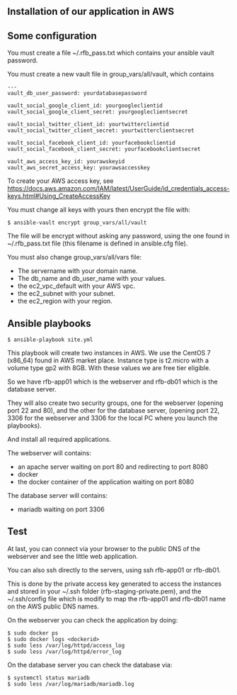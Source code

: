 ## Installation of our application in AWS

## Some configuration

You must create a file ~/.rfb_pass.txt which contains your ansible vault password.

You must create a new vault file in group_vars/all/vault, which contains
```
---
vault_db_user_password: yourdatabasepassword

vault_social_google_client_id: yourgoogleclientid
vault_social_google_client_secret: yourgoogleclientsecret

vault_social_twitter_client_id: yourtwitterclientid
vault_social_twitter_client_secret: yourtwitterclientsecret

vault_social_facebook_client_id: yourfacebookclientid
vault_social_facebook_client_secret: yourfacebookclientsecret

vault_aws_access_key_id: yourawskeyid
vault_aws_secret_access_key: yourawsaccesskey
```
To create your AWS access key, see https://docs.aws.amazon.com/IAM/latest/UserGuide/id_credentials_access-keys.html#Using_CreateAccessKey

You must change all keys with yours then encrypt the file with:
```
$ ansible-vault encrypt group_vars/all/vault
```
The file will be encrypt without asking any password, using the one found in ~/.rfb_pass.txt file (this filename is defined in ansible.cfg file).

You must also change group_vars/all/vars file:
* The servername with your domain name.
* The db_name and db_user_name with your values.
* the ec2_vpc_default with your AWS vpc.
* the ec2_subnet with your subnet.
* the ec2_region with your region.

## Ansible playbooks

```
$ ansible-playbook site.yml
```

This playbook will create two instances in AWS. We use the CentOS 7 (x86_64) found in AWS market place. Instance type is t2.micro with a volume type gp2 with 8GB. With these values we are free tier eligible.

So we have rfb-app01 which is the webserver and rfb-db01 which is the database server.

They will also create two security groups, one for the webserver (opening port 22 and 80), and the other for the database server, (opening port 22, 3306 for the webserver and 3306 for the local PC where you launch the playbooks).

And install all required applications.

The webserver will contains:
* an apache server waiting on port 80 and redirecting to port 8080
* docker
* the docker container of the application waiting on port 8080

The database server will contains:
* mariadb waiting on port 3306

## Test

At last, you can connect via your browser to the public DNS of the webserver and see the little web application.

You can also ssh directly to the servers, using ssh rfb-app01 or rfb-db01.

This is done by the private access key generated to access the instances and stored in your ~/.ssh folder (rfb-staging-private.pem), and the ~/.ssh/config file which is modify to map the rfb-app01 and rfb-db01 name on the AWS public DNS names.

On the webserver you can check the application by doing:
```
$ sudo docker ps
$ sudo docker logs <dockerid>
$ sudo less /var/log/httpd/access_log
$ sudo less /var/log/httpd/error_log
```
On the database server you can check the database via:
```
$ systemctl status mariadb
$ sudo less /var/log/mariadb/mariadb.log
```
